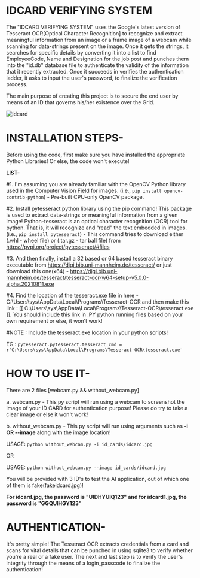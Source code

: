 # IDCARD VERIFYING SYSTEM
The "IDCARD VERIFYING SYSTEM" uses the Google's latest version of Tesseract OCR[Optical Character Recognition] to recognize and extract meaningful information from an image or a frame image of a webcam while scanning for data-strings present on the image. Once it gets the strings, it searches for specific details by converting it into a list to find EmployeeCode, Name and Designation for the job post and punches them into the "id.db" database file to authenticate the validity of the information that it recently extracted. Once it succeeds in verifies the authentication ladder, it asks to input the user's password, to finalize the verification process.

The main purpose of creating this project is to secure the end user by means of an ID that governs his/her existence over the Grid.

![idcard](https://user-images.githubusercontent.com/30910296/147759161-a819404a-d049-4046-9460-d411ab11dd94.jpg)

# INSTALLATION STEPS-
Before using the code, first make sure you have installed the appropriate Python Libraries! Or else, the code won't execute!

**LIST-**

#1. I'm assuming you are already familiar with the OpenCV Python library used in the Computer Vision Field for images.
(i.e., ```pip install opencv-contrib-python```) - Pre-built CPU-only OpenCV package.

#2. Install pytesseract python library using the pip command! This package is used to extract data-strings or meaningful information from a given image!
Python-tesseract is an optical character recognition (OCR) tool for python. That is, it will recognize and “read” the text embedded in images.
(i.e., ```pip install pytesseract```) - This command tries to download either (.whl - wheel file) or (.tar.gz - tar ball file) from https://pypi.org/project/pytesseract/#files

#3. And then finally, install a 32 based or 64 based tesseract binary executable from https://digi.bib.uni-mannheim.de/tesseract/ or just download this one(x64) - https://digi.bib.uni-mannheim.de/tesseract/tesseract-ocr-w64-setup-v5.0.0-alpha.20210811.exe

#4. Find the location of the tesseract.exe file in here - C:\Users\sys\AppData\Local\Programs\Tesseract-OCR and then make this link : [[ C:\Users\sys\AppData\Local\Programs\Tesseract-OCR\tesseract.exe ]]. You should include this link in .PY python running files based on your own requirement or else, it won't work!

#NOTE : Include the tesseract.exe location in your python scripts!

EG : ``` pytesseract.pytesseract.tesseract_cmd = r'C:\Users\sys\AppData\Local\Programs\Tesseract-OCR\tesseract.exe' ```

# HOW TO USE IT-

There are 2 files [webcam.py && without_webcam.py]

a. webcam.py - This py script will run using a webcam to screenshot the image of your ID CARD for authentication purpose! Please do try to take a clear image or else it won't work!

b. without_webcam.py - This py script will run using arguments such as **-i OR --image** along with the image location!

USAGE: ```python without_webcam.py -i id_cards/idcard.jpg```

OR

USAGE: ```python without_webcam.py --image id_cards/idcard.jpg```

You will be provided with 3 ID's to test the AI application, out of which one of them is fake(fakeidcard.jpg)!

**For idcard.jpg, the password is "UIDHYUIQ123" and for idcard1.jpg, the password is "GGQUIHGY123"**

# AUTHENTICATION-

It's pretty simple! The Tesseract OCR extracts credentials from a card and scans for vital details that can be punched in using sqlite3 to verify whether you're a real or a fake user. The next and last step is to verify the user's integrity through the means of a login_passcode to finalize the authentication!
